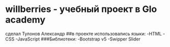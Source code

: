# willberries - учебный проект в Glo academy
сделал Тулонов Александр
##в проекте использовались языки:
-HTML
-CSS
-JavaScript
###Библиотеки:
-Bootstrap v5
-Swipper Slider
